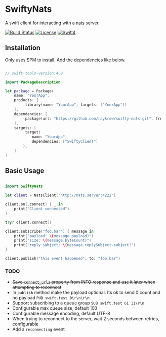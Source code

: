 

# SwiftyNats
A swift client for interacting with a [nats](http://nats.io) server.

[![Build Status](https://travis-ci.org/raykrow/swifty-nats.svg?branch=master)](https://travis-ci.org/raykrow/swifty-nats)
[![License](http://img.shields.io/badge/license-MIT-brightgreen.svg)](https://github.com/raykrow/swifty-nats/blob/master/LICENSE)
[![Swift4](http://img.shields.io/badge/swift-4.1-brightgreen.svg)](https://swift.org)

## Installation
Only uses SPM to install. Add the dependencies like below.

```swift

// swift-tools-version:4.0

import PackageDescription

let package = Package(
    name: "YourApp",
    products: [
        .library(name: "YourApp", targets: ["YourApp"])
    ],
    dependencies: [
        .package(url: "https://github.com/raykrow/swifty-nats.git", from: "1.0.0")
    ],
    targets: [
        .target(
            name: "YourApp",
            dependencies: ["SwiftyClient"]
        ),
    ]
)

```

## Basic Usage
```swift

import SwiftyNats

let client = NatsClient("http://nats.server:4222")

client.on(.connect) { _ in
    print("Client connected")
}

try? client.connect()

client.subscribe("foo.bar") { message in
    print("payload: \(message.payload)")
    print("size: \(message.byteCount)")
    print("reply subject: \(message.replySubject.subject)")
}

client.publish("this event happened", to: "foo.bar")

```

### TODO
- ~~Save `connect_urls` property from INFO response and use it later when attempting to reconnect~~
- In `publish` method make the payload optional. Its ok to send 0 count and no payload `PUB swift.test 0\r\n\r\n`
- Support subscribing to a queue group `SUB swift.test G1 11\r\n`
- Configurable max queue size, default 100
- Configurable message encoding, default UTF-8
- When trying to reconnect to the server, wait 2 seconds between retries, configurable
- Add a `reconnecting` event
